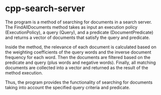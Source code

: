 # cpp-search-server
The program is a method of searching for documents in a search server. The FindAllDocuments method takes as input an execution policy (ExecutionPolicy), a query (Query), and a predicate (DocumentPredicate) and returns a vector of documents that satisfy the query and predicate.

Inside the method, the relevance of each document is calculated based on the weighting coefficients of the query words and the inverse document frequency for each word. Then the documents are filtered based on the predicate and query (plus words and negative words). Finally, all matching documents are collected into a vector and returned as the result of the method execution.

Thus, the program provides the functionality of searching for documents taking into account the specified query criteria and predicate.
